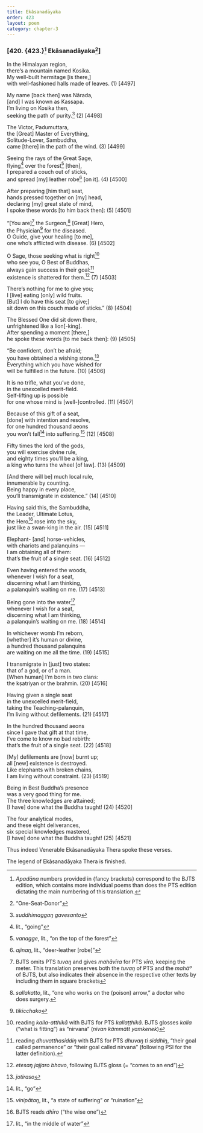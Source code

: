```yaml
---
title: Ekâsanadāyaka
order: 423
layout: poem
category: chapter-3
---
```


### \[420. {423.}[^1] Ekâsanadāyaka[^2]\]

In the Himalayan region,  
there’s a mountain named Kosika.  
My well-built hermitage \[is there,\]  
with well-fashioned halls made of leaves. (1) \[4497\]

My name \[back then\] was Nārada,  
\[and\] I was known as Kassapa.  
I’m living on Kosika then,  
seeking the path of purity.[^3] (2) \[4498\]

The Victor, Padumuttara,  
the \[Great\] Master of Everything,  
Solitude-Lover, Sambuddha,  
came \[there\] in the path of the wind. (3) \[4499\]

Seeing the rays of the Great Sage,  
flying[^4] over the forest[^5] \[then\],  
I prepared a couch out of sticks,  
and spread \[my\] leather robe[^6] \[on it\]. (4) \[4500\]

After preparing \[him that\] seat,  
hands pressed together on \[my\] head,  
declaring \[my\] great state of mind,  
I spoke these words \[to him back then\]: (5) \[4501\]

“\[You are\][^7] the Surgeon,[^8] \[Great\] Hero,  
the Physician[^9] for the diseased.  
O Guide, give your healing \[to me\],  
one who’s afflicted with disease. (6) \[4502\]

O Sage, those seeking what is right[^10]  
who see you, O Best of Buddhas,  
always gain success in their goal:[^11]  
existence is shattered for them.[^12] (7) \[4503\]

There’s nothing for me to give you;  
I \[live\] eating \[only\] wild fruits.  
\[But\] I do have this seat \[to give;\]  
sit down on this couch made of sticks.” (8) \[4504\]

The Blessed One did sit down there,  
unfrightened like a lion\[-king\].  
After spending a moment \[there,\]  
he spoke these words \[to me back then\]: (9) \[4505\]

“Be confident, don’t be afraid;  
you have obtained a wishing stone.[^13]  
Everything which you have wished for  
will be fulfilled in the future. (10) \[4506\]

It is no trifle, what you’ve done,  
in the unexcelled merit-field.  
Self-lifting up is possible  
for one whose mind is \[well-\]controlled. (11) \[4507\]

Because of this gift of a seat,  
\[done\] with intention and resolve,  
for one hundred thousand aeons  
you won’t fall[^14] into suffering.[^15] (12) \[4508\]

Fifty times the lord of the gods,  
you will exercise divine rule,  
and eighty times you’ll be a king,  
a king who turns the wheel \[of law\]. (13) \[4509\]

\[And there will be\] much local rule,  
innumerable by counting.  
Being happy in every place,  
you’ll transmigrate in existence.” (14) \[4510\]

Having said this, the Sambuddha,  
the Leader, Ultimate Lotus,  
the Hero[^16] rose into the sky,  
just like a swan-king in the air. (15) \[4511\]

Elephant- \[and\] horse-vehicles,  
with chariots and palanquins —  
I am obtaining all of them:  
that’s the fruit of a single seat. (16) \[4512\]

Even having entered the woods,  
whenever I wish for a seat,  
discerning what I am thinking,  
a palanquin’s waiting on me. (17) \[4513\]

Being gone into the water[^17]  
whenever I wish for a seat,  
discerning what I am thinking,  
a palanquin’s waiting on me. (18) \[4514\]

In whichever womb I’m reborn,  
\[whether\] it’s human or divine,  
a hundred thousand palanquins  
are waiting on me all the time. (19) \[4515\]

I transmigrate in \[just\] two states:  
that of a god, or of a man.  
\[When human\] I‘m born in two clans:  
the kṣatriyan or the brahmin. (20) \[4516\]

Having given a single seat  
in the unexcelled merit-field,  
taking the Teaching-palanquin,  
I’m living without defilements. (21) \[4517\]

In the hundred thousand aeons  
since I gave that gift at that time,  
I’ve come to know no bad rebirth:  
that’s the fruit of a single seat. (22) \[4518\]

\[My\] defilements are \[now\] burnt up;  
all \[new\] existence is destroyed.  
Like elephants with broken chains,  
I am living without constraint. (23) \[4519\]

Being in Best Buddha’s presence  
was a very good thing for me.  
The three knowledges are attained;  
\[I have\] done what the Buddha taught! (24) \[4520\]

The four analytical modes,  
and these eight deliverances,  
six special knowledges mastered,  
\[I have\] done what the Buddha taught! (25) \[4521\]

Thus indeed Venerable Ekâsanadāyaka Thera spoke these verses.

The legend of Ekâsanadāyaka Thera is finished.

[^1]: *Apadāna* numbers provided in {fancy brackets} correspond to the BJTS edition, which contains more individual poems than does the PTS edition dictating the main numbering of this translation.

[^2]: “One-Seat-Donor”

[^3]: *suddhimaggaŋ gavesanto*

[^4]: lit., “going”

[^5]: *vanagge*, lit., “on the top of the forest”

[^6]: *ajinaŋ*, lit., “deer-leather \[robe\]”

[^7]: BJTS omits PTS *tuvaŋ* and gives *mahāvīra* for PTS *vīra*, keeping the meter. This translation preserves both the *tuvaŋ* of PTS and the *mahāº* of BJTS, but also indicates their absence in the respective other texts by including them in square brackets

[^8]: *sallakatto*, lit., “one who works on the (poison) arrow,” a doctor who does surgery.

[^9]: *tikicchako*

[^10]: reading *kalla-atthikā* with BJTS for PTS *kallaṭṭhikā*. BJTS glosses *kalla* (“what is fitting”) as “nirvana” (*nivan kämmätt yamkenek*)

[^11]: reading *dhuvatthasiddiŋ* with BJTS for PTS *dhuvaŋ ti siddhiŋ*, “their goal called permanence” or “their goal called nirvana” (following PSI for the latter definition).

[^12]: *etesaŋ jajjaro bhavo*, following BJTS gloss (= “comes to an end”)

[^13]: *jotiraso*

[^14]: lit., “go”

[^15]: *vinipātaŋ*, lit., “a state of suffering” or “ruination”

[^16]: BJTS reads *dhīro* (“the wise one”)

[^17]: lit., “in the middle of water”

